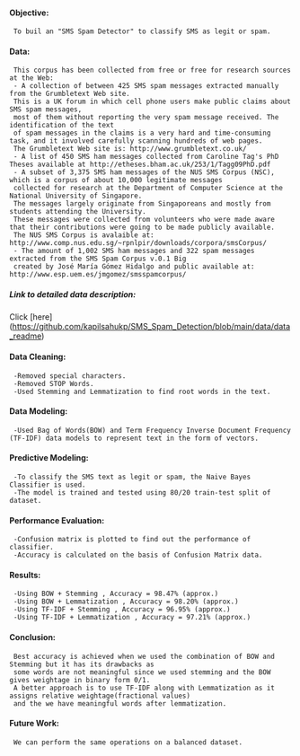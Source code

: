 #### Objective:

     To buil an "SMS Spam Detector" to classify SMS as legit or spam.

#### Data:
     This corpus has been collected from free or free for research sources at the Web:
     - A collection of between 425 SMS spam messages extracted manually from the Grumbletext Web site. 
     This is a UK forum in which cell phone users make public claims about SMS spam messages, 
     most of them without reporting the very spam message received. The identification of the text 
     of spam messages in the claims is a very hard and time-consuming task, and it involved carefully scanning hundreds of web pages. 
     The Grumbletext Web site is: http://www.grumbletext.co.uk/
     - A list of 450 SMS ham messages collected from Caroline Tag's PhD Theses available at http://etheses.bham.ac.uk/253/1/Tagg09PhD.pdf
     - A subset of 3,375 SMS ham messages of the NUS SMS Corpus (NSC), which is a corpus of about 10,000 legitimate messages 
     collected for research at the Department of Computer Science at the National University of Singapore.
     The messages largely originate from Singaporeans and mostly from students attending the University. 
     These messages were collected from volunteers who were made aware that their contributions were going to be made publicly available. 
     The NUS SMS Corpus is avalaible at: http://www.comp.nus.edu.sg/~rpnlpir/downloads/corpora/smsCorpus/
     - The amount of 1,002 SMS ham messages and 322 spam messages extracted from the SMS Spam Corpus v.0.1 Big 
     created by José María Gómez Hidalgo and public available at: http://www.esp.uem.es/jmgomez/smsspamcorpus/

##### Link to detailed data description:

Click [here] (https://github.com/kapilsahukp/SMS_Spam_Detection/blob/main/data/data_readme)

#### Data Cleaning:
     -Removed special characters.
     -Removed STOP Words.
     -Used Stemming and Lemmatization to find root words in the text.
     
#### Data Modeling:
     -Used Bag of Words(BOW) and Term Frequency Inverse Document Frequency (TF-IDF) data models to represent text in the form of vectors.

#### Predictive Modeling:
     -To classify the SMS text as legit or spam, the Naive Bayes Classifier is used.
     -The model is trained and tested using 80/20 train-test split of dataset.

#### Performance Evaluation:
     -Confusion matrix is plotted to find out the performance of classifier.
     -Accuracy is calculated on the basis of Confusion Matrix data.

#### Results:
     -Using BOW + Stemming , Accuracy = 98.47% (approx.)
     -Using BOW + Lemmatization , Accuracy = 98.20% (approx.)
     -Using TF-IDF + Stemming , Accuracy = 96.95% (approx.)
     -Using TF-IDF + Lemmatization , Accuracy = 97.21% (approx.)

#### Conclusion:
     Best accuracy is achieved when we used the combination of BOW and Stemming but it has its drawbacks as 
     some words are not meaningful since we used stemming and the BOW gives weightage in binary form 0/1.
     A better approach is to use TF-IDF along with Lemmatization as it assigns relative weightage(fractional values) 
     and the we have meaningful words after lemmatization. 
     
#### Future Work:
     We can perform the same operations on a balanced dataset.
